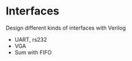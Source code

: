 # Interfaces
Design different kinds of interfaces with Verilog

- UART, rs232
- VGA
- Sum with FIFO
